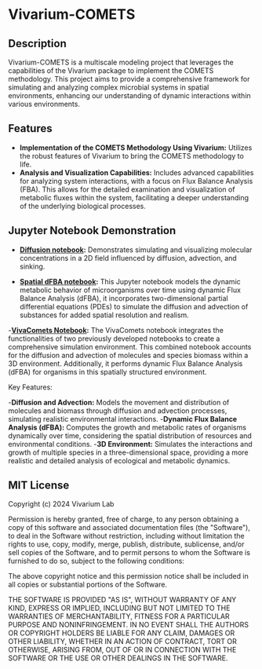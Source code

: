 
# Vivarium-COMETS

## Description
Vivarium-COMETS is a multiscale modeling project that leverages the capabilities of the Vivarium package to implement the 
COMETS methodology. This project aims to provide a comprehensive framework for simulating and analyzing complex 
microbial systems in spatial environments, enhancing our understanding of dynamic interactions within various 
environments.

## Features
- **Implementation of the COMETS Methodology Using Vivarium:** Utilizes the robust features of Vivarium to bring the COMETS methodology to life.
- **Analysis and Visualization Capabilities:** Includes advanced capabilities for analyzing system interactions, with a focus on Flux Balance Analysis (FBA). This allows for the detailed examination and visualization of metabolic fluxes within the system, facilitating a deeper understanding of the underlying biological processes.

## Jupyter Notebook Demonstration
- **[Diffusion notebook](https://github.com/vivarium-collective/VivaComets/blob/main/notebooks/diffusion.ipynb):** Demonstrates simulating and visualizing molecular concentrations in a 2D field influenced by diffusion, advection, and sinking.

- **[Spatial dFBA notebook](https://github.com/vivarium-collective/VivaComets/blob/main/notebooks/Spatial_DFBA.ipynb):** This Jupyter notebook models the dynamic metabolic behavior of microorganisms over time using dynamic Flux Balance Analysis (dFBA), it incorporates two-dimensional partial differential equations (PDEs) to simulate the diffusion and advection of substances for added spatial resolution and realism.
  







-**[VivaComets Notebook](https://github.com/vivarium-collective/VivaComets/blob/main/notebooks/VivaComets.ipynb):** The VivaComets notebook integrates the functionalities of two previously developed notebooks to create a comprehensive simulation environment. This combined notebook accounts for the diffusion and advection of molecules and species biomass within a 3D environment. Additionally, it performs dynamic Flux Balance Analysis (dFBA) for organisms in this spatially structured environment.

Key Features:

-**Diffusion and Advection:** Models the movement and distribution of molecules and biomass through diffusion and advection processes, simulating realistic environmental interactions.
-**Dynamic Flux Balance Analysis (dFBA):** Computes the growth and metabolic rates of organisms dynamically over time, considering the spatial distribution of resources and environmental conditions.
-**3D Environment:** Simulates the interactions and growth of multiple species in a three-dimensional space, providing a more realistic and detailed analysis of ecological and metabolic dynamics.


## MIT License

Copyright (c) 2024 Vivarium Lab

Permission is hereby granted, free of charge, to any person obtaining a copy
of this software and associated documentation files (the "Software"), to deal
in the Software without restriction, including without limitation the rights
to use, copy, modify, merge, publish, distribute, sublicense, and/or sell
copies of the Software, and to permit persons to whom the Software is
furnished to do so, subject to the following conditions:

The above copyright notice and this permission notice shall be included in all
copies or substantial portions of the Software.

THE SOFTWARE IS PROVIDED "AS IS", WITHOUT WARRANTY OF ANY KIND, EXPRESS OR
IMPLIED, INCLUDING BUT NOT LIMITED TO THE WARRANTIES OF MERCHANTABILITY,
FITNESS FOR A PARTICULAR PURPOSE AND NONINFRINGEMENT. IN NO EVENT SHALL THE
AUTHORS OR COPYRIGHT HOLDERS BE LIABLE FOR ANY CLAIM, DAMAGES OR OTHER
LIABILITY, WHETHER IN AN ACTION OF CONTRACT, TORT OR OTHERWISE, ARISING FROM,
OUT OF OR IN CONNECTION WITH THE SOFTWARE OR THE USE OR OTHER DEALINGS IN THE
SOFTWARE.

